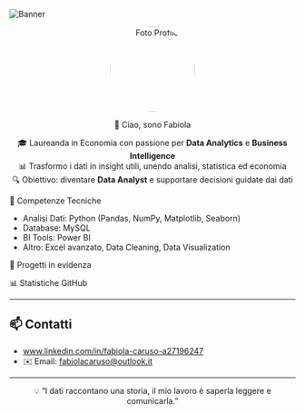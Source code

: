 <!-- Copertina -->
![Banner](banner.jpg)

<div align="center">

  <!-- Foto profilo -->
  <img src="https://avatars.githubusercontent.com/TUO-USERNAME" alt="Foto Profilo" width="150" style="border-radius:50%">

  👋 Ciao, sono Fabiola 

  🎓 Laureanda in Economia con passione per **Data Analytics** e **Business Intelligence**  
  📊 Trasformo i dati in insight utili, unendo analisi, statistica ed economia  
  🔍 Obiettivo: diventare **Data Analyst** e supportare decisioni guidate dai dati  

</div>



🚀 Competenze Tecniche  
- Analisi Dati: Python (Pandas, NumPy, Matplotlib, Seaborn)  
- Database: MySQL 
- BI Tools: Power BI  
- Altro: Excel avanzato, Data Cleaning, Data Visualization  


🌟 Progetti in evidenza  




📊 Statistiche GitHub  


---

## 📫 Contatti  
- www.linkedin.com/in/fabiola-caruso-a27196247
- ✉️ Email: fabiolacaruso@outlook.it

---

<div align="center">

💡 “I dati raccontano una storia, il mio lavoro è saperla leggere e comunicarla.”

</div>


